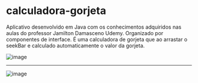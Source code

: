 # calculadora-gorjeta

Aplicativo desenvolvido em Java com os conhecimentos adquiridos nas aulas do professor Jamilton Damasceno Udemy. Organizado por componentes de interface. É uma calculadora de gorjeta que ao arrastar o seekBar e calculado automaticamente o valor da gorjeta.

![image](https://user-images.githubusercontent.com/91077720/146542545-40cec7c8-1330-46bd-98a4-a3b9646e7e71.png)

-------------------------------------------------------


![image](https://user-images.githubusercontent.com/91077720/146543123-0aabe2bc-7414-48d8-a957-ade73a865a7d.png)



